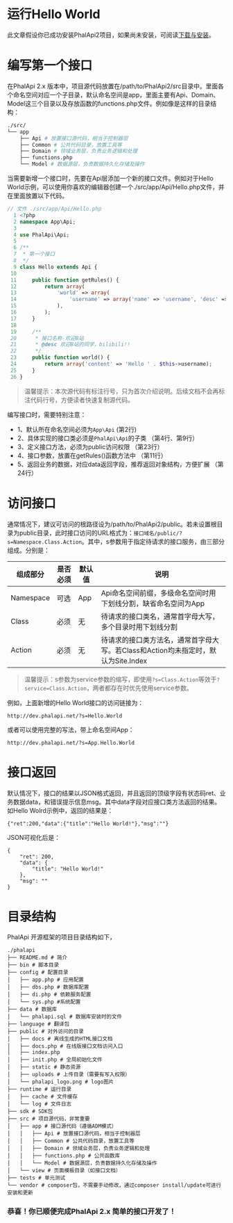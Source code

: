 # 运行Hello World

此文章假设你已成功安装PhalApi2项目，如果尚未安装，可阅读[下载与安装](http://docs.phalapi.net/#/v2.0/download-and-setup)。  

# 编写第一个接口

在PhalApi 2.x 版本中，项目源代码放置在/path/to/PhalApi2/src目录中。里面各个命名空间对应一个子目录，默认命名空间是app，里面主要有Api、Domain、Model这三个目录以及存放函数的functions.php文件。例如像是这样的目录结构：  
```bash
./src/
└── app
    ├── Api # 放置接口源代码，相当于控制器层
    ├── Common # 公共代码目录，放置工具等
    ├── Domain # 领域业务层，负责业务逻辑和处理
    ├── functions.php
    └── Model # 数据源层，负责数据持久化存储及操作
```

当需要新增一个接口时，先要在Api层添加一个新的接口文件。例如对于Hello World示例，可以使用你喜欢的编辑器创建一个./src/app/Api/Hello.php文件，并在里面放置以下代码。  
```php
// 文件 ./src/app/Api/Hello.php
  1 <?php
  2 namespace App\Api;
  3 
  4 use PhalApi\Api;
  5 
  6 /**
  7  * 第一个接口
  8  */
  9 class Hello extends Api {
 10 
 11     public function getRules() {
 12         return array(
 13             'world' => array(
 14                 'username' => array('name' => 'username', 'desc' => 'B站账号名称'),
 15             ),
 16         );
 17     }
 18 
 19     /**
 20      * 接口名称-欢迎B站
 21      * @desc 欢迎B站的同学，bilibili!!
 22      */
 23     public function world() {
 24         return array('content' => 'Hello ' . $this->username);
 25     }
 26 }
```

> 温馨提示：本次源代码有标注行号，只为首次介绍说明。后续文档不会再标注代码行号，方便读者快速复制源代码。  

编写接口时，需要特别注意：  

 + 1、默认所在命名空间必须为```App\Api``` (第2行)
 + 2、具体实现的接口类必须是```PhalApi\Api```的子类 （第4行、第9行）
 + 3、定义接口方法，必须为public访问权限  （第23行）
 + 4、接口参数，放置在getRules()函数方法中  （第11行）
 + 5、返回业务的数据，对应data返回字段，推荐返回对象结构，方便扩展 （第24行）

# 访问接口

 通常情况下，建议可访问的根路径设为/path/to/PhalApi2/public。若未设置根目录为public目录，此时接口访问的URL格式为：```接口域名/public/?s=Namespace.Class.Action```。其中，s参数用于指定待请求的接口服务，由三部分组成。分别是：    

组成部分|是否必须|默认值|说明
---|---|---|---
Namespace|可选|App|Api命名空间前缀，多级命名空间时用下划线分割，缺省命名空间为App
Class|必须|无|待请求的接口类名，通常首字母大写，多个目录时用下划线分割
Action|必须|无|待请求的接口类方法名，通常首字母大写。若Class和Action均未指定时，默认为Site.Index

> 温馨提示：s参数为service参数的缩写，即使用```?s=Class.Action```等效于```?service=Class.Action```，两者都存在时优先使用service参数。

例如，上面新增的Hello World接口的访问链接为：  
```
http://dev.phalapi.net/?s=Hello.World
```

或者可以使用完整的写法，带上命名空间App：  
```
http://dev.phalapi.net/?s=App.Hello.World
```

# 接口返回

默认情况下，接口的结果以JSON格式返回，并且返回的顶级字段有状态码ret、业务数据data，和错误提示信息msg。其中data字段对应接口类方法返回的结果。如Hello Wolrd示例中，返回的结果是：  
```
{"ret":200,"data":{"title":"Hello World!"},"msg":""}
```

JSON可视化后是：  
```
{
    "ret": 200,
    "data": {
        "title": "Hello World!"
    },
    "msg": ""
}
```

# 目录结构

PhalApi 开源框架的项目目录结构如下，

```
./phalapi
├── README.md # 简介
├── bin # 脚本目录
├── config # 配置目录
│   ├── app.php # 应用配置
│   ├── dbs.php # 数据库配置
│   ├── di.php # 依赖服务配置
│   └── sys.php #系统配置
├── data # 数据库
│   └── phalapi.sql # 数据库安装时的文件
├── language # 翻译包
├── public # 对外访问的目录
│   ├── docs # 离线生成的HTML接口文档
│   ├── docs.php # 在线版接口文档访问入口
│   ├── index.php
│   ├── init.php # 全局初始化文件
│   ├── static # 静态资源
│   ├── uploads # 上传目录（需要有写入权限）
│   └── phalapi_logo.png # logo图片
├── runtime # 运行目录
│   ├── cache # 文件缓存
│   └── log # 文件日志
├── sdk # SDK包
├── src # 项目源代码，非常重要
│   ├── app # 接口源代码（遵循ADM模式）
│   │   ├── Api # 放置接口源代码，相当于控制器层
│   │   ├── Common # 公共代码目录，放置工具等
│   │   ├── Domain # 领域业务层，负责业务逻辑和处理
│   │   ├── functions.php # 公共函数库
│   │   └── Model # 数据源层，负责数据持久化存储及操作
│   └── view # 页面模板目录（如接口文档）
├── tests # 单元测试
└── vendor # composer包，不需要手动修改，通过composer install/update可进行安装和更新
```



### 恭喜！你已顺便完成PhalApi 2.x 简单的接口开发了！  

